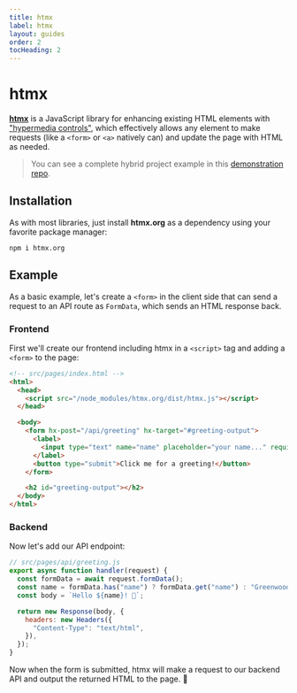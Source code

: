 ```yaml
---
title: htmx
label: htmx
layout: guides
order: 2
tocHeading: 2
---
```


# htmx

[**htmx**](https://htmx.org/) is a JavaScript library for enhancing existing HTML elements with ["hypermedia controls"](https://htmx.org/essays/hypermedia-clients/), which effectively allows any element to make requests (like a `<form>` or `<a>` natively can) and update the page with HTML as needed.

> You can see a complete hybrid project example in this [demonstration repo](https://github.com/thescientist13/greenwood-htmx/).

## Installation

As with most libraries, just install **htmx.org** as a dependency using your favorite package manager:

```shell
npm i htmx.org
```

## Example

As a basic example, let's create a `<form>` in the client side that can send a request to an API route as `FormData`, which sends an HTML response back.

### Frontend

First we'll create our frontend including htmx in a `<script>` tag and adding a `<form>` to the page:

```html
<!-- src/pages/index.html -->
<html>
  <head>
    <script src="/node_modules/htmx.org/dist/htmx.js"></script>
  </head>

  <body>
    <form hx-post="/api/greeting" hx-target="#greeting-output">
      <label>
        <input type="text" name="name" placeholder="your name..." required />
      </label>
      <button type="submit">Click me for a greeting!</button>
    </form>

    <h2 id="greeting-output"></h2>
  </body>
</html>
```

### Backend

Now let's add our API endpoint:

```js
// src/pages/api/greeting.js
export async function handler(request) {
  const formData = await request.formData();
  const name = formData.has("name") ? formData.get("name") : "Greenwood";
  const body = `Hello ${name}! 👋`;

  return new Response(body, {
    headers: new Headers({
      "Content-Type": "text/html",
    }),
  });
}
```

Now when the form is submitted, htmx will make a request to our backend API and output the returned HTML to the page. 🎯
